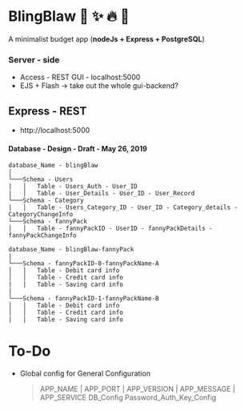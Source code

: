 # BlingBlaw  :green_heart: :sparkles: :fire: :tada:
A minimalist budget app (**nodeJs + Express + PostgreSQL**)


### Server - side
- Access - REST GUI - localhost:5000
- EJS + Flash -> take out the whole gui-backend? 

## Express - REST
- http://localhost:5000


#### Database - Design - Draft - May 26, 2019
```
database_Name - blingBlaw
│
└───Schema - Users
|   │   Table - Users_Auth - User_ID
|   │   Table - User_Details - User_ID - User_Record
└───Schema - Category
|   │   Table - Users_Category_ID - User_ID - Category_details - CategoryChangeInfo
└───Schema - fannyPack
│   │   Table - fannyPackID - UserID - fannyPackDetails - fannyPackChangeInfo
```
```
database_Name - blingBlaw-fannyPack
|  
└───Schema - fannyPackID-0-fannyPackName-A
│   │   Table - Debit card info
│   │   Table - Credit card info
|   |   Table - Saving card info
|
└───Schema - fannyPackID-1-fannyPackName-B
│   │   Table - Debit card info
│   │   Table - Credit card info
|   |   Table - Saving card info
```


# To-Do
- Global config for General Configuration 
	> APP_NAME | APP_PORT | APP_VERSION | APP_MESSAGE | APP_SERVICE
	> DB_Config
	> Password_Auth_Key_Config
